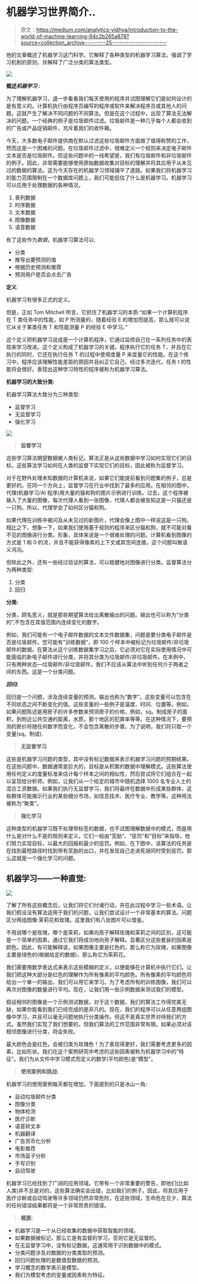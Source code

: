 # 机器学习世界简介..

> 原文：<https://medium.com/analytics-vidhya/introduction-to-the-world-of-machine-learning-94c2b265a878?source=collection_archive---------25----------------------->

他的文章概述了机器学习这门科学。它解释了各种类型的机器学习算法，强调了学习机制的原则，并解释了广泛分类的算法类型。

![](img/ee0a29be1113a85c076b44346ae944dd.png)

**概述*机器学习* :**

为了理解机器学习，退一步看看我们每天使用的程序并试图理解它们是如何设计的是有意义的。计算机执行由程序员编写的程序或软件来解决程序员或其他人的问题。这就产生了解决不同问题的不同算法。但是在这个过程中，出现了算法无法解决的问题。一个经典的例子是垃圾邮件过滤。垃圾邮件是一种几乎每个人都会收到的广告或产品促销邮件，充斥着我们的收件箱。

今天，大多数电子邮件提供商在默认过滤这些垃圾邮件方面做了值得称赞的工作，然而这是一个困难的问题。在垃圾邮件过滤中，很难定义一个规则来决定电子邮件文本是否是垃圾邮件。但这些问题中的一线希望是，我们有垃圾邮件和非垃圾邮件的例子。因此，非常需要能够使用原始数据收集对目标的理解并将其应用于从未见过的数据的算法。这为今天存在的机器学习领域铺平了道路。如果我们将机器学习的能力范围限制在一个数据库问题上，我们可能低估了什么是机器学习。机器学习可以应用于处理数据的各种情况，

1.  表列数据
2.  时序数据
3.  文本数据
4.  图像数据
5.  语音数据

有了这些作为*数据*，机器学习算法可以:

*   分类
*   推导出要预测的值
*   根据历史预测和推荐
*   预测用户是否会点击广告

**定义**:

机器学习有很多正式的定义。

但是，正如 Tom Mitchell 所言，它抓住了机器学习的本质:“如果一个计算机程序在 T 类任务中的性能，如 P 所测量的，随着经验 E 的增加而提高，那么就可以说它从关于某类任务 T 和性能测量 P 的经验 E 中学习。”

这个定义把机器学习说成是一个计算机程序，它通过监控自己在一系列任务中的表现来学习改进。这个定义构成了机器学习的关键。程序执行它的任务 T，并且在它执行的同时，它还在执行任务 T 的过程中使用度量 P 来度量它的性能。在这个练习中，程序应该理解性能差距的原因并且纠正它自己。经过多次迭代，任务 t 的性能将会很好。表现出这种学习特性的程序被称为机器学习算法。

**机器学习的大致分类:**

机器学习算法大致分为三种类型:

*   监督学习
*   无监督学习
*   强化学习

![](img/eba028eded970ea55bdd182470cd77bf.png)

> **监督学习**

这些学习算法期望数据被人类标记。算法正是从这些数据中学习如何实现它们的目标。这些算法学习如何在人类的监督下实现它们的目标，因此被称为监督学习。

对于在野外处理未知数据的计算机来说，如果它们能提前看到问题集的例子，总是更好的。在同一个方向上，监督学习在行业中找到了最多的应用。在相邻的图中，代理(机器学习/AI 程序)用大量的猫和狗的图片示例进行训练。过去，这个程序被输入了大量的图像，每次代理人看到一张图像，代理人都会被告知这是一只猫还是一只狗。所以，代理学会了如何区分猫和狗。

如果代理在训练中被问及从未见过的新图片，代理会像上图中一样说这是一只狗。相比之下，想象一下，如果我们使用基于规则的程序来区分猫和狗，就不可能对看不见的图像进行分类。形象，具体来说是一个很难处理的问题。计算机看到图像的方式是 1 和 0 的流，并且不能获得像素的上下文或其空间连接。这个问题叫做语义鸿沟。

但除此之外，还有一些经过验证的算法，可以稳健地对图像进行分类。监督算法分为两种类型:

1.  分类
2.  回归

**分类:**

分类，顾名思义，就是那些期望算法给出离散输出的问题。输出也可以称为“分类的”,不包含在其值范围内连续变化的数字。

例如，我们可能有一个电子邮件数据的文本文件数据集，问题是要分类电子邮件是否是垃圾邮件。您可能有“训练数据”，即 100 个样本中被标记为垃圾邮件/非垃圾邮件的数据。在算法从这个训练数据集学习之后，它必须对它在实际使用情况中可能面临的新电子邮件进行分类，并将其分类为垃圾邮件/非垃圾邮件。在本例中，只有两种状态—垃圾邮件/非垃圾邮件。我们不应该从算法中听到任何介于两者之间的东西。这是一个分类问题。

***回归:***

回归是一个问题，涉及连续变量的预测。输出也称为“数字”。这些变量可以包含在不同状态之间不断变化的值。这些变量的一些例子是温度、时间、位置等。例如，如果问题陈述是用房子的许多参数来预测房子的价格，例如，sq。制成房子的面积，到附近公共交通的距离，水质，那个地区的犯罪率等等。在这种情况下，要预测的房价将随任何数字而变化，不会包含离散的步骤。为了说明，我们将只取一个变量(sq。制成).

> **无监督学习**

这些是机器学习问题的类型，其中没有标记数据来表示机器学习问题的预期结果。在这些问题中，数据通常是巨大的，目标是从积累的数据中理解模式。这些算法使用任何定义的度量标准来估计每个样本之间的相似性，然后尝试将它们组合在一起以呈现给分析师。例如，让我们从一个给定的城市中随机选择 1000 名专业人士的混合工资数据。如果我们执行无监督学习，我们将最终在数据中形成某些群体，这些群体可能揭示行业的某些细分市场，如信息技术、医疗专业、教学等。这种用法被称为“聚类”。

> **强化学习**

这种类型的机器学习既不处理带标签的数据，也不试图理解数据中的模式，而是用什么是对什么不是的规则来定义。它们一般由“奖励”、“惩罚”和“目标”来指导。他们努力实现目标，以最大的回报和最少的惩罚。例如，在下图中，该算法的任务是在找到最短路径时找到带有奖励的出口，并在发现自己走进死胡同时受到惩罚。那么这就是一个强化学习的问题。

## **机器学习——一种直觉:**

![](img/da0f5bac78222e5da50969aae7a80e35.png)

了解了所有这些概念后，让我们将它们付诸行动，并在此过程中学习一些术语。让我们假设没有算法适用于我们的问题，让我们尝试设计一个非常基本的算法。问题区分两组图像:茉莉花和玫瑰。这里我们有八张图片可以借鉴。

不用说哪个是玫瑰，哪个是茉莉，如果向孩子解释玫瑰和茉莉之间的区别，这可能是一个简单的因素，通过它我们将成功地向孩子解释。显著区分这些套装的因素是颜色。因此，有可能解释说，如果图像主要是红色的，那么称它为玫瑰，如果图像主要是绿色的(根据给定的数据)，那么称它为茉莉花。

我们需要用数学表达式来表示这些模糊的定义，以便能够在计算机中执行它们。让我们把这种大部分是红色的理解作为所有像素的平均颜色。所有像素的平均颜色将给出一个单一的输出，我们可以用它来学习。为了考虑所有的训练图像，我们可以再次对图像的数量进行平均。现在，让我们用一些示例数据来测试我们的模型。

假设相邻的图像是一个示例测试数据，对于这个数据，我们的算法工作得完美无缺，如果你能看到我们已经完成的是非凡的。现在，我们的程序可以从任意两组图像中学习，并且可以毫无问题地执行分类操作。但这不是真实世界对待我们的方式。虽然我们实现了我们想要的，但我们算法的工作范围非常有限。如果必须对该相邻图像进行分类，将会失败。

最大颜色会是红色，会被归类为玫瑰色！为了表现得更好，我们需要考虑更多的因素，比如形状。我们在这个案例研究中考虑的这些因素被称为机器学习中的“特征”。我们为从文件中学习模式而定义的数学(平均颜色)是“模型”。

> **使用案例和挑战:**

机器学习的使用案例每天都在增加，下面提到的只是冰山一角:

*   自动垃圾邮件分类
*   图像分类
*   物体检测
*   医疗诊断
*   语音转文本
*   机器翻译
*   广告货币化分析
*   电影推荐
*   市场篮子分析
*   手写识别
*   自动驾驶

机器学习已经找到了广阔的应用领域。它带有一个非常重要的警告，即他们(比如人类)并不总是对的。这些算法确实会出错，比如我们的例子。因此，将其应用于医疗诊断或自动驾驶等许多领域仍然非常危险，在这些领域，生命危在旦夕，算法的任何错误结果都将是一个非常昂贵的错误。

> **概要:**

*   机器学习是一个从已经收集的数据中获取智能的领域。
*   如果数据被标记，那么它是有监督的学习，否则它是无监督的。
*   在无监督学习中，没有标记数据，这通常用于识别数据中的模式。
*   分类问题涉及对数据的分类类型的预测。
*   回归问题处理的是数值型数据的预测。
*   学习概念的数学表示是模型。
*   我们为模型考虑的变量或因素称为特征。